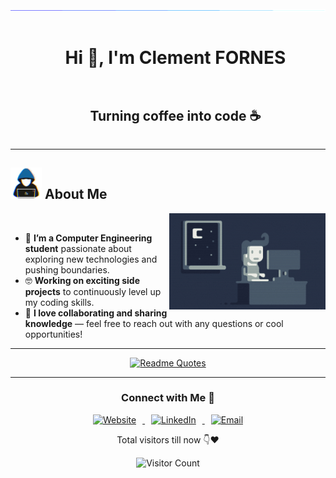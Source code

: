 <img src="https://github.com/clementfornes13/clementfornes13/blob/main/divider.gif" alt="divider">

<div id="user-content-toc">
  <ul align="center">
    <summary><h1 style="display: inline-block">Hi 👋, I'm Clement FORNES</h1></summary>
  </ul>
</div>

<div id="user-content-toc">
  <ul align="center">
    <summary><h2 style="display: inline-block">Turning coffee into code ☕</h2></summary>
  </ul>
</div>

---

## <picture><img src="https://github.com/clementfornes13/clementfornes13/blob/main/about_me.gif?raw=true" width="50px" alt="about me"></picture> About Me

<picture>
  <img align="right" src="https://github.com/clementfornes13/clementfornes13/blob/main/Night-Coding.gif?raw=true" width="250px" alt="Coding Animation">
</picture>

<br>

- 🌱 **I’m a Computer Engineering student** passionate about exploring new technologies and pushing boundaries.
- 🤓 **Working on exciting side projects** to continuously level up my coding skills.
- 💬 **I love collaborating and sharing knowledge** — feel free to reach out with any questions or cool opportunities!

---

<p align="center">
  <a href="https://github.com/piyushsuthar/github-readme-quotes">
    <img src="https://quotes-github-readme.vercel.app/api?type=horizontal&theme=dark" alt="Readme Quotes" />
  </a>
</p>

---

<h3 align="center">Connect with Me 🤝</h3>

<p align="center">
  <a target="_blank" href="https://clementfornes.com" title="Website">
    <img src="https://img.icons8.com/doodle/40/000000/domain.png" alt="Website" style="margin: 0 10px;">
  </a>
  <a target="_blank" href="https://www.linkedin.com/in/clement-fornes/" title="LinkedIn">
    <img src="https://img.icons8.com/doodle/40/000000/linkedin--v2.png" alt="LinkedIn" style="margin: 0 10px;">
  </a>
  <a target="_blank" href="mailto:clementfornes13@gmail.com" title="Email">
    <img src="https://img.icons8.com/doodle/2x/gmail-new.png" alt="Email" style="width:35px; height:43px; margin: 0 10px;">
  </a>
</p>

<p align="center">Total visitors till now 👇❤️</p>
<p align="center">
  <img src="https://profile-counter.glitch.me/clementfornes13/count.svg" alt="Visitor Count">
</p>

